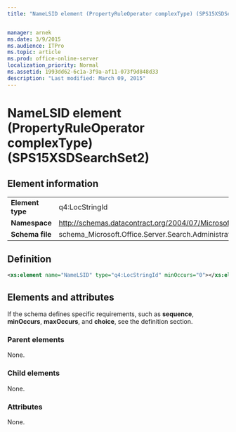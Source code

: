 ```yaml
---
title: "NameLSID element (PropertyRuleOperator complexType) (SPS15XSDSearchSet2)"


manager: arnek
ms.date: 3/9/2015
ms.audience: ITPro
ms.topic: article
ms.prod: office-online-server
localization_priority: Normal
ms.assetid: 1993dd62-6c1a-3f9a-af11-073f9d848d33
description: "Last modified: March 09, 2015"
---
```


# NameLSID element (PropertyRuleOperator complexType) (SPS15XSDSearchSet2)

 
  
## Element information

|||
|:-----|:-----|
|**Element type** <br/> |q4:LocStringId  <br/> |
|**Namespace** <br/> |http://schemas.datacontract.org/2004/07/Microsoft.Office.Server.Search.Administration  <br/> |
|**Schema file** <br/> |schema_Microsoft.Office.Server.Search.Administration.xsd  <br/> |
   
## Definition

```XML
<xs:element name="NameLSID" type="q4:LocStringId" minOccurs="0"></xs:element>

```

## Elements and attributes

If the schema defines specific requirements, such as **sequence**, **minOccurs**, **maxOccurs**, and **choice**, see the definition section. 
  
### Parent elements

None.
  
### Child elements

None.
  
### Attributes

None.
  

